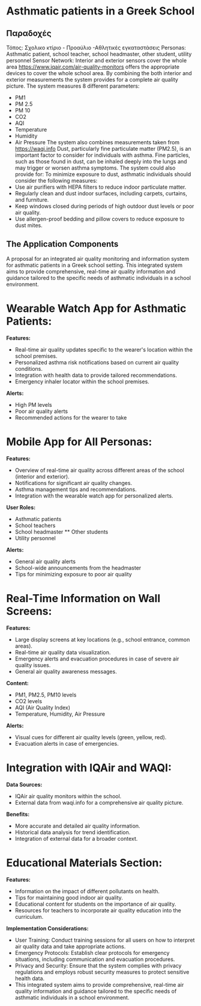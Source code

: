 # Asthmatic patients in a Greek School
## Παραδοχές
Τόπος: Σχολικο κτίριο - Προαύλιο -Αθλητικές εγκαταστάσεις
Personas: Asthmatic patient, school teacher, school headmaster, other student, utility personnel
Sensor Network: Interior and exterior sensors cover the whole area
https://www.iqair.com/air-quality-monitors offers the appropriate devices to cover the whole school area. By combining the both interior and exterior measurements the system provides for a complete air quality picture.
The system measures 8 different parameters: 
- PM1
- PM 2.5
- PM 10
- CO2
- AQI 
- Temperature
- Humidity
- Air Pressure
The system also combines measurements taken from https://waqi.info
Dust, particularly fine particulate matter (PM2.5), is an important factor to consider for individuals with asthma. 
Fine particles, such as those found in dust, can be inhaled deeply into the lungs and may trigger or worsen asthma symptoms.
The system could also provide for:
To minimize exposure to dust, asthmatic individuals should consider the following measures:
- Use air purifiers with HEPA filters to reduce indoor particulate matter.
- Regularly clean and dust indoor surfaces, including carpets, curtains, and furniture.
- Keep windows closed during periods of high outdoor dust levels or poor air quality.
- Use allergen-proof bedding and pillow covers to reduce exposure to dust mites.
## The Application Components
A proposal for an integrated air quality monitoring and information system for asthmatic patients in a Greek school setting.
This integrated system aims to provide comprehensive, real-time air quality information and guidance tailored to the specific needs of asthmatic individuals in a school environment.


# Wearable Watch App for Asthmatic Patients:

**Features:**
- Real-time air quality updates specific to the wearer's location within the school premises.
- Personalized asthma risk notifications based on current air quality conditions.
- Integration with health data to provide tailored recommendations.
- Emergency inhaler locator within the school premises.
  
**Alerts:**
- High PM levels
- Poor air quality alerts
- Recommended actions for the wearer to take

# Mobile App for All Personas:

**Features:**
- Overview of real-time air quality across different areas of the school (interior and exterior).
- Notifications for significant air quality changes.
- Asthma management tips and recommendations.
- Integration with the wearable watch app for personalized alerts.
  
**User Roles:**
- Asthmatic patients
- School teachers
- School headmaster
** Other students
- Utility personnel
  
**Alerts:**
- General air quality alerts
- School-wide announcements from the headmaster
- Tips for minimizing exposure to poor air quality
# Real-Time Information on Wall Screens:

**Features:**
- Large display screens at key locations (e.g., school entrance, common areas).
- Real-time air quality data visualization.
- Emergency alerts and evacuation procedures in case of severe air quality issues.
- General air quality awareness messages.
  
**Content:**
- PM1, PM2.5, PM10 levels
- CO2 levels
- AQI (Air Quality Index)
- Temperature, Humidity, Air Pressure
  
**Alerts:**
- Visual cues for different air quality levels (green, yellow, red).
- Evacuation alerts in case of emergencies.
# Integration with IQAir and WAQI:

**Data Sources:**
- IQAir air quality monitors within the school.
- External data from waqi.info for a comprehensive air quality picture.

**Benefits:**
- More accurate and detailed air quality information.
- Historical data analysis for trend identification.
- Integration of external data for a broader context.
# Educational Materials Section:

**Features:**
- Information on the impact of different pollutants on health.
- Tips for maintaining good indoor air quality.
- Educational content for students on the importance of air quality.
- Resources for teachers to incorporate air quality education into the curriculum.

  
**Implementation Considerations:**
- User Training: Conduct training sessions for all users on how to interpret air quality data and take appropriate actions.
- Emergency Protocols: Establish clear protocols for emergency situations, including communication and evacuation procedures.
- Privacy and Security: Ensure that the system complies with privacy regulations and employs robust security measures to protect sensitive health data.
- This integrated system aims to provide comprehensive, real-time air quality information and guidance tailored to the specific needs of asthmatic individuals in a school environment.
